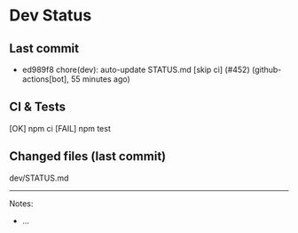 # Dev Status

## Last commit
- ed989f8 chore(dev): auto-update STATUS.md [skip ci] (#452) (github-actions[bot], 55 minutes ago)
## CI & Tests
[OK] npm ci
[FAIL] npm test

## Changed files (last commit)
dev/STATUS.md

---
Notes:
- ...
